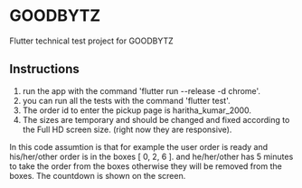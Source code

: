 # GOODBYTZ

Flutter technical test project for GOODBYTZ

## Instructions
1. run the app with the command 'flutter run --release -d chrome'.
2. you can run all the tests with the command 'flutter test'.
3. The order id to enter the pickup page is haritha_kumar_2000.
4. The sizes are temporary and should be changed and fixed according to the Full HD screen size.
   (right now they are responsive).
   
In this code assumtion is that for example the user order is ready and his/her/other order is in the boxes 
[ 0, 2, 6 ]. and he/her/other has 5 minutes to take the order from the boxes otherwise they will be removed from the boxes. The countdown is shown on the screen.